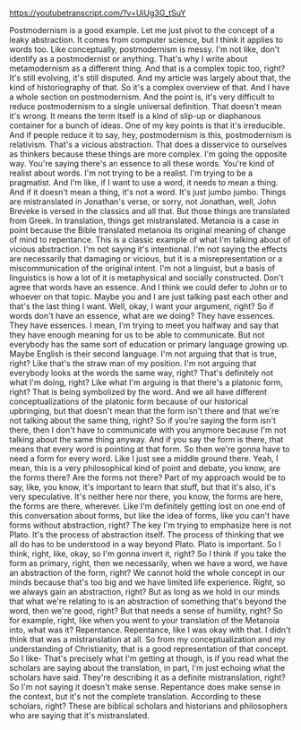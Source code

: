 https://youtubetranscript.com/?v=UiUg3G_tSuY

 Postmodernism is a good example. Let me just pivot to the concept of a leaky abstraction. It comes from computer science, but I think it applies to words too. Like conceptually, postmodernism is messy. I'm not like, don't identify as a postmodernist or anything. That's why I write about metamodernism as a different thing. And that is a complex topic too, right? It's still evolving, it's still disputed. And my article was largely about that, the kind of historiography of that. So it's a complex overview of that. And I have a whole section on postmodernism. And the point is, it's very difficult to reduce postmodernism to a single universal definition. That doesn't mean it's wrong. It means the term itself is a kind of slip-up or diaphanous container for a bunch of ideas. One of my key points is that it's irreducible. And if people reduce it to say, hey, postmodernism is this, postmodernism is relativism. That's a vicious abstraction. That does a disservice to ourselves as thinkers because these things are more complex. I'm going the opposite way. You're saying there's an essence to all these words. You're kind of realist about words. I'm not trying to be a realist. I'm trying to be a pragmatist. And I'm like, if I want to use a word, it needs to mean a thing. And if it doesn't mean a thing, it's not a word. It's just jumbo jumbo. Things are mistranslated in Jonathan's verse, or sorry, not Jonathan, well, John Breveke is versed in the classics and all that. But those things are translated from Greek. In translation, things get mistranslated. Metanoia is a case in point because the Bible translated metanoia its original meaning of change of mind to repentance. This is a classic example of what I'm talking about of vicious abstraction. I'm not saying it's intentional. I'm not saying the effects are necessarily that damaging or vicious, but it is a misrepresentation or a miscommunication of the original intent. I'm not a linguist, but a basis of linguistics is how a lot of it is metaphysical and socially constructed. Don't agree that words have an essence. And I think we could defer to John or to whoever on that topic. Maybe you and I are just talking past each other and that's the last thing I want. Well, okay, I want your argument, right? So if words don't have an essence, what are we doing? They have essences. They have essences. I mean, I'm trying to meet you halfway and say that they have enough meaning for us to be able to communicate. But not everybody has the same sort of education or primary language growing up. Maybe English is their second language. I'm not arguing that that is true, right? Like that's the straw man of my position. I'm not arguing that everybody looks at the words the same way, right? That's definitely not what I'm doing, right? Like what I'm arguing is that there's a platonic form, right? That is being symbolized by the word. And we all have different conceptualizations of the platonic form because of our historical upbringing, but that doesn't mean that the form isn't there and that we're not talking about the same thing, right? So if you're saying the form isn't there, then I don't have to communicate with you anymore because I'm not talking about the same thing anyway. And if you say the form is there, that means that every word is pointing at that form. So then we're gonna have to need a form for every word. Like I just see a middle ground there. Yeah, I mean, this is a very philosophical kind of point and debate, you know, are the forms there? Are the forms not there? Part of my approach would be to say, like, you know, it's important to learn that stuff, but that it's also, it's very speculative. It's neither here nor there, you know, the forms are here, the forms are there, wherever. Like I'm definitely getting lost on one end of this conversation about forms, but like the idea of forms, like you can't have forms without abstraction, right? The key I'm trying to emphasize here is not Plato. It's the process of abstraction itself. The process of thinking that we all do has to be understood in a way beyond Plato. Plato is important. So I think, right, like, okay, so I'm gonna invert it, right? So I think if you take the form as primary, right, then we necessarily, when we have a word, we have an abstraction of the form, right? We cannot hold the whole concept in our minds because that's too big and we have limited life experience. Right, so we always gain an abstraction, right? But as long as we hold in our minds that what we're relating to is an abstraction of something that's beyond the word, then we're good, right? But that needs a sense of humility, right? So for example, right, like when you went to your translation of the Metanoia into, what was it? Repentance. Repentance, like I was okay with that. I didn't think that was a mistranslation at all. So from my conceptualization and my understanding of Christianity, that is a good representation of that concept. So I like- That's precisely what I'm getting at though, is if you read what the scholars are saying about the translation, in part, I'm just echoing what the scholars have said. They're describing it as a definite mistranslation, right? So I'm not saying it doesn't make sense. Repentance does make sense in the context, but it's not the complete translation. According to these scholars, right? These are biblical scholars and historians and philosophers who are saying that it's mistranslated.